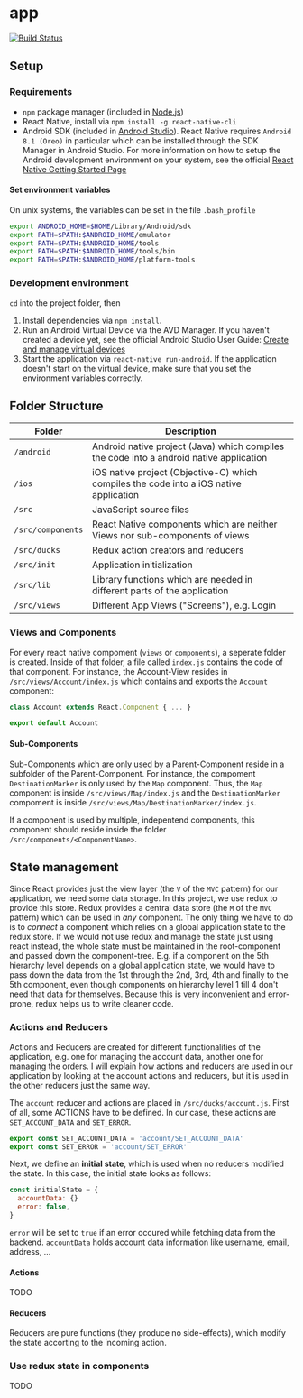 # app

[![Build Status](https://travis-ci.com/pasws18/app.svg?token=UdnpNRsQPVxpTPh6DNqo&branch=master)](https://travis-ci.com/pasws18/app)

## Setup

### Requirements

- `npm` package manager (included in [Node.js](https://nodejs.org/en/))
- React Native, install via `npm install -g react-native-cli`
- Android SDK (included in [Android Studio](https://developer.android.com/studio/)). React Native requires `Android 8.1 (Oreo)` in particular which can be installed through the SDK Manager in Android Studio. For more information on how to setup the Android development environment on your system, see the official [React Native Getting Started Page](https://facebook.github.io/react-native/docs/getting-started.html)

#### Set environment variables

On unix systems, the variables can be set in the file `.bash_profile`

```bash
export ANDROID_HOME=$HOME/Library/Android/sdk
export PATH=$PATH:$ANDROID_HOME/emulator
export PATH=$PATH:$ANDROID_HOME/tools
export PATH=$PATH:$ANDROID_HOME/tools/bin
export PATH=$PATH:$ANDROID_HOME/platform-tools
```

### Development environment

`cd` into the project folder, then

1. Install dependencies via `npm install`.
2. Run an Android Virtual Device via the AVD Manager. If you haven't created a device yet, see the official Android Studio User Guide: [Create and manage virtual devices](https://developer.android.com/studio/run/managing-avds)
3. Start the application via `react-native run-android`. If the application doesn't start on the virtual device, make sure that you set the environment variables correctly.

## Folder Structure
| Folder| Description |
|--- |--- |
|`/android` | Android native project (Java) which compiles the code into a android native application |
|`/ios` | iOS native project (Objective-C) which compiles the code into a iOS native application |
|`/src` | JavaScript source files |
|`/src/components` | React Native components which are neither Views nor sub-components of views |
|`/src/ducks` | Redux action creators and reducers |
|`/src/init` | Application initialization |
|`/src/lib` | Library functions which are needed in different parts of the application |
|`/src/views` | Different App Views ("Screens"), e.g. Login |

### Views and Components

For every react native compoment (`views` or `components`), a seperate folder is created. Inside of that folder, a file called `index.js` contains the code of that component. For instance, the Account-View resides in `/src/views/Account/index.js` which contains and exports the `Account` component:

```jsx
class Account extends React.Component { ... }

export default Account
```

#### Sub-Components

Sub-Components which are only used by a Parent-Component reside in a subfolder of the Parent-Component. For instance, the compoment `DestinationMarker` is only used by the `Map` component. Thus, the `Map` component is inside `/src/views/Map/index.js` and the `DestinationMarker` compoment is inside `/src/views/Map/DestinationMarker/index.js`.

If a component is used by multiple, indepentend components, this component should reside inside the folder `/src/components/<ComponentName>`.

## State management

Since React provides just the view layer (the `V` of the `MVC` pattern) for our application, we need some data storage. In this project, we use redux to provide this store. Redux provides a central data store (the `M` of the `MVC` pattern) which can be used in _any_ component. The only thing we have to do is to _connect_ a component which relies on a global application state to the redux store. If we would not use redux and manage the state just using react instead, the whole state must be maintained in the root-component and passed down the component-tree. E.g. if a component on the 5th hierarchy level depends on a global application state, we would have to pass down the data from the 1st through the 2nd, 3rd, 4th and finally to the 5th component, even though components on hierarchy level 1 till 4 don't need that data for themselves. Because this is very inconvenient and error-prone, redux helps us to write cleaner code.

### Actions and Reducers

Actions and Reducers are created for different functionalities of the application, e.g. one for managing the account data, another one for managing the orders. I will explain how actions and reducers are used in our application by looking at the account actions and reducers, but it is used in the other reducers just the same way.  

The `account` reducer and actions are placed in `/src/ducks/account.js`. First of all, some ACTIONS have to be defined. In our case, these actions are `SET_ACCOUNT_DATA` and `SET_ERROR`.

```javascript
export const SET_ACCOUNT_DATA = 'account/SET_ACCOUNT_DATA'
export const SET_ERROR = 'account/SET_ERROR'
```

Next, we define an __initial state__, which is used when no reducers modified the state. In this case, the initial state looks as follows:

```javascript
const initialState = {
  accountData: {}
  error: false,
}
```

`error` will be set to `true` if an error occured while fetching data from the backend. `accountData` holds account data information like username, email, address, ...

#### Actions

TODO

#### Reducers

Reducers are pure functions (they produce no side-effects), which modify the state accorting to the incoming action.

### Use redux state in components

TODO